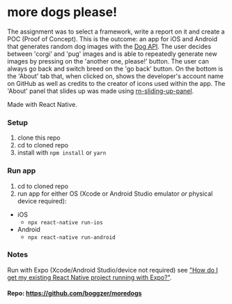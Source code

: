 # more dogs please!
The assignment was to select a framework, write a report on it and create a POC (Proof of Concept). This is the outcome: an app for iOS and Android that generates random dog images with the [Dog API](https://dog.ceo/dog-api/). The user decides between 'corgi' and 'pug' images and is able to repeatedly generate new images by pressing on the 'another one, please!' button. The user can always go back and switch breed on the 'go back' button. On the bottom is the 'About' tab that, when clicked on, shows the developer's account name on GitHub as well as credits to the creator of icons used within the app. The 'About' panel that slides up was made using [rn-sliding-up-panel](https://github.com/octopitus/rn-sliding-up-panel).

Made with React Native.

### Setup
1. clone this repo
2. cd to cloned repo
3. install with ```npm install``` or ```yarn```

### Run app
1. cd to cloned repo
2. run app for either OS (Xcode or Android Studio emulator *or* physical device required):
  * iOS
    * ```npx react-native run-ios```
  * Android
    * ```npx react-native run-android```

### Notes
Run with Expo (Xcode/Android Studio/device not required) see ["How do I get my existing React Native project running with Expo?"](https://docs.expo.io/versions/latest/introduction/faq/#how-do-i-get-my-existing-react).

#### Repo: https://github.com/boggzer/moredogs
